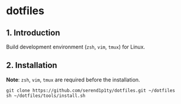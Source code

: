 # dotfiles

## 1. Introduction

Build development environment (`zsh`, `vim`, `tmux`) for Linux.

## 2. Installation

**Note**: `zsh`, `vim`, `tmux` are required before the installation.

```
git clone https://github.com/serend1p1ty/dotfiles.git ~/dotfiles
sh ~/dotfiles/tools/install.sh
```